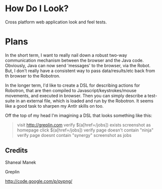 How Do I Look?
========================

Cross platform web application look and feel tests.


Plans
========================

In the short term, I want to really nail down a robust two-way communication mechanism between the browser and the Java code. Obviously, Java can now send 'messages' to the browser, via the Robot. But, I don't really have a consistent way to pass data/results/etc back from th browser to the Robotron.

In the longer term, I'd like to create a DSL for describing actions for Robotron, that are then compiled to Javascript/keystrokes/mouse movements, and executed in browser. Then you can simply describe a test-suite in an external file, which is loaded and run by the Robotron. It seems like a good task to sharpen my Antlr skills on too.

Off the top of my head I'm imagining a DSL that looks something like this:
> visit http://greplin.com
> verify $(a[href=/jobs]) exists
> screenshot as homepage
> click $(a[href=/jobs])
> verify page doesn't contain "ninja"
> verify page doesnt contain "synergy"
> screenshot as jobs


Credits
--------------

Shaneal Manek

Greplin

http://code.google.com/p/pypng/
